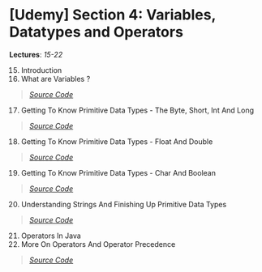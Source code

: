 # [Udemy] Section 4: Variables, Datatypes and Operators

__Lectures__: *15-22*

15. Introduction
16. What are Variables ?
>   [_Source Code_](16-What_Are_Variables)
17. Getting To Know Primitive Data Types - The Byte, Short, Int And Long
>   [_Source Code_](17-Getting_To_Know-Primitive_Data_Types_whole_numbers)
18. Getting To Know Primitive Data Types - Float And Double
>   [_Source Code_](18-Getting_To_Know_Primitive_Data_Types_Float_And_Double)
19. Getting To Know Primitive Data Types - Char And Boolean
>   [_Source Code_](19-Getting_To_Know_Primitive_Data_Types_Char_And_Boolean)
20. Understanding Strings And Finishing Up Primitive Data Types
>   [_Source Code_](20-Understanding_Strings_And_Finishing_Up_Primitive_Data_Typesa)
21. Operators In Java
22. More On Operators And Operator Precedence
>   [_Source Code_](21-22-Operators_In_Java)
